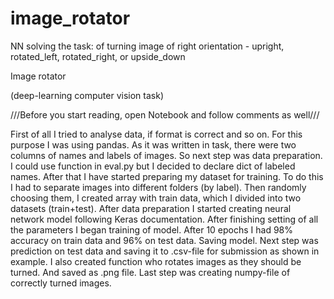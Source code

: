 # image_rotator
NN solving the task: of turning image of right orientation - upright, rotated_left, rotated_right, or upside_down



Image rotator

(deep-learning computer vision task)

///Before you start reading, open Notebook and follow comments as well///

First of all I tried to analyse data, if format is correct and so on. For this purpose I was using pandas. As it was written in task, there were two columns of names and labels of images. 
So next step was data preparation. I could use function in eval.py but I decided to declare dict of labeled names. After that I have started preparing my dataset for training. To do this I had to separate images into different folders (by label).
	Then randomly choosing them, I created array with train data, which I divided into two datasets (train+test).
	After data preparation I started creating neural network model following Keras documentation. After finishing setting of all the parameters I began training of model. After 10 epochs I had 98% accuracy on train data and 96% on test data. Saving model.
	Next step was prediction on test data and saving it to .csv-file for submission as shown in example.
	I also created function who rotates images as they should be turned. And saved as .png file.
	Last step was creating numpy-file of correctly turned images.


